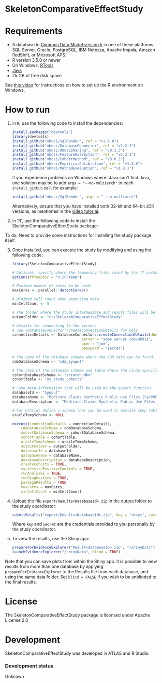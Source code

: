SkeletonComparativeEffectStudy
==============================


Requirements
============

- A database in [Common Data Model version 5](https://github.com/OHDSI/CommonDataModel) in one of these platforms: SQL Server, Oracle, PostgreSQL, IBM Netezza, Apache Impala, Amazon RedShift, or Microsoft APS.
- R version 3.5.0 or newer
- On Windows: [RTools](http://cran.r-project.org/bin/windows/Rtools/)
- [Java](http://java.com)
- 25 GB of free disk space

See [this video](https://youtu.be/K9_0s2Rchbo) for instructions on how to set up the R environment on Windows.

How to run
==========
1. In `R`, use the following code to install the dependencies:

	```r
	install.packages("devtools")
	library(devtools)
	install_github("ohdsi/SqlRender", ref = "v1.6.0")
	install_github("ohdsi/DatabaseConnector", ref = "v2.2.1")
	install_github("ohdsi/OhdsiSharing", ref = "v0.1.3")
	install_github("ohdsi/FeatureExtraction", ref = "v2.2.1")
	install_github("ohdsi/CohortMethod", ref = "v3.0.2")
	install_github("ohdsi/EmpiricalCalibration", ref = "v1.3.6")
	install_github("ohdsi/MethodEvaluation", ref = "v1.0.1")
	```

	If you experience problems on Windows where rJava can't find Java, one solution may be to add `args = "--no-multiarch"` to each `install_github` call, for example:
	
	```r
	install_github("ohdsi/SqlRender", args = "--no-multiarch")
	```
	
	Alternatively, ensure that you have installed both 32-bit and 64-bit JDK versions, as mentioned in the [video tutorial](https://youtu.be/K9_0s2Rchbo).
	
2. In 'R', use the following code to install the SkeletonComparativeEffectStudy package:

  To do: Need to provide some instructions for installing the study package itself.
	
3. Once installed, you can execute the study by modifying and using the following code:
	
	```r
	library(SkeletonComparativeEffectStudy)
	
	# Optional: specify where the temporary files (used by the ff package) will be created:
	options(fftempdir = "c:/FFtemp")
	
	# Maximum number of cores to be used:
	maxCores <- parallel::detectCores()
	
	# Minimum cell count when exporting data:
	minCellCount <- 5
	
	# The folder where the study intermediate and result files will be written:
	outputFolder <- "c:/SkeletonComparativeEffectStudy"
	
	# Details for connecting to the server:
	# See ?DatabaseConnector::createConnectionDetails for help
	connectionDetails <- DatabaseConnector::createConnectionDetails(dbms = "postgresql",
									server = "some.server.com/ohdsi",
									user = "joe",
									password = "secret")
	
	# The name of the database schema where the CDM data can be found:
	cdmDatabaseSchema <- "cdm_synpuf"
	
	# The name of the database schema and table where the study-specific cohorts will be instantiated:
	cohortDatabaseSchema <- "scratch.dbo"
	cohortTable <- "my_study_cohorts"
	
	# Some meta-information that will be used by the export function:
	databaseId <- "Synpuf"
	databaseName <- "Medicare Claims Synthetic Public Use Files (SynPUFs)"
	databaseDescription <- "Medicare Claims Synthetic Public Use Files (SynPUFs) were created to allow interested parties to gain familiarity using Medicare claims data while protecting beneficiary privacy. These files are intended to promote development of software and applications that utilize files in this format, train researchers on the use and complexities of Centers for Medicare and Medicaid Services (CMS) claims, and support safe data mining innovations. The SynPUFs were created by combining randomized information from multiple unique beneficiaries and changing variable values. This randomization and combining of beneficiary information ensures privacy of health information."
	
	# For Oracle: define a schema that can be used to emulate temp tables:
	oracleTempSchema <- NULL
	
	execute(connectionDetails = connectionDetails,
		cdmDatabaseSchema = cdmDatabaseSchema,
		cohortDatabaseSchema = cohortDatabaseSchema,
		cohortTable = cohortTable,
		oracleTempSchema = oracleTempSchema,
		outputFolder = outputFolder,
		databaseId = databaseId
		databaseName = databaseName,
		databaseDescription = databaseDescription,
		createCohorts = TRUE,
		synthesizePositiveControls = TRUE,
		runAnalyses = TRUE,
		runDiagnostics = TRUE,
		packageResults = TRUE
		maxCores = maxCores,
		minCellCount = minCellCount)
	```

4. Upload the file ```export/Results<DatabaseId>.zip``` in the output folder to the study coordinator:

	```r
	submitResults("export/Results<DatabaseId>.zip", key = "<key>", secret = "<secret>")
	```
	
	Where ```key``` and ```secret``` are the credentials provided to you personally by the study coordinator.
		
5. To view the results, use the Shiny app:

	```r
	prepareForEvidenceExplorer("Result<databaseId>.zip", "/shinyData")
	launchEvidenceExplorer("/shinyData", blind = TRUE)
	```
  
  Note that you can save plots from within the Shiny app. It is possible to view results from more than one database by applying `prepareForEvidenceExplorer` to the Results file from each database, and using the same data folder. Set `blind = FALSE` if you wish to be unblinded to the final results.


License
=======
The SkeletonComparativeEffectStudy package is licensed under Apache License 2.0


Development
===========
SkeletonComparativeEffectStudy was developed in ATLAS and R Studio.

### Development status

Unknown
